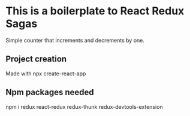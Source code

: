 # This is a boilerplate to React Redux Sagas

Simple counter that increments and decrements by one.

## Project creation

Made with npx create-react-app

## Npm packages needed

npm i redux react-redux redux-thunk redux-devtools-extension


